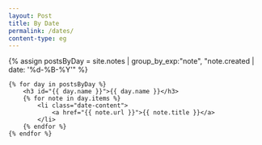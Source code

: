 ```yaml
---
layout: Post
title: By Date
permalink: /dates/
content-type: eg
---
```


<style>
.date-content {
    padding-bottom: 0.4em;
    list-style: none;
}
</style>

<main>
    {% assign postsByDay = site.notes | group_by_exp:"note", "note.created | date: '%d-%B-%Y'" %}

    {% for day in postsByDay %}
        <h3 id="{{ day.name }}">{{ day.name }}</h3>
        {% for note in day.items %}
            <li class="date-content">
                <a href="{{ note.url }}">{{ note.title }}</a>
            </li>
        {% endfor %}
    {% endfor %}
</main>
